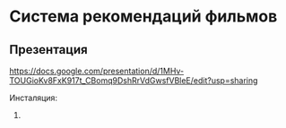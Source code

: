# Система рекомендаций фильмов

## Презентация
https://docs.google.com/presentation/d/1MHv-TOUGioKv8FxK917t_CBomq9DshRrVdGwsfVBleE/edit?usp=sharing

Инсталяция:

1. 
